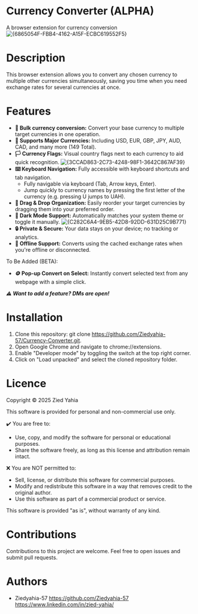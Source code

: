# Currency Converter (ALPHA)
A browser extension for currency conversion
![{6865054F-FBB4-4162-A15F-ECBC619552F5}](https://github.com/user-attachments/assets/17afb924-163b-487d-9c8a-4730c67d6436)

# Description
This browser extension allows you to convert any chosen currency to multiple other currencies simultaneously, saving you time when you need exchange rates for several currencies at once.

# Features
* **🔄 Bulk currency conversion:** Convert your base currency to multiple target currencies in one operation.
* **💱 Supports Major Currencies:** Including USD, EUR, GBP, JPY, AUD, CAD, and many more (149 Total).
* **🏳️ Currency Flags:** Visual country flags next to each currency to aid quick recognition.
![{3CCAD863-2C73-4248-98F1-3642C867AF39}](https://github.com/user-attachments/assets/a22bd07f-d627-40e6-8869-93bf252aa805)
* **⌨️ Keyboard Navigation:** Fully accessible with keyboard shortcuts and tab navigation.
  * Fully navigable via keyboard (Tab, Arrow keys, Enter).
  * Jump quickly to currency names by pressing the first letter of the currency (e.g. pressing U jumps to UAH).
* **🧲 Drag & Drop Organization:** Easily reorder your target currencies by dragging them into your preferred order.
* **🌙 Dark Mode Support:** Automatically matches your system theme or toggle it manually.
![{C282C6A4-9EB5-42D8-92DD-631D25C9B771}](https://github.com/user-attachments/assets/a6ce789c-bcdf-4186-8225-854cf5146f4b)
* **🔒 Private & Secure:** Your data stays on your device; no tracking or analytics.
* **📡 Offline Support:** Converts using the cached exchange rates when you're offline or disconnected.


To Be Added (BETA):
* **🪙 Pop-up Convert on Select:** Instantly convert selected text from any webpage with a simple click.

***⚠️ Want to add a feature? DMs are open!***

# Installation
1. Clone this repository: git clone https://github.com/Ziedyahia-57/Currency-Converter.git.
2. Open Google Chrome and navigate to chrome://extensions.
3. Enable "Developer mode" by toggling the switch at the top right corner.
4. Click on "Load unpacked" and select the cloned repository folder.

# Licence
Copyright © 2025 Zied Yahia

This software is provided for personal and non-commercial use only.

✔️ You are free to:
- Use, copy, and modify the software for personal or educational purposes.
- Share the software freely, as long as this license and attribution remain intact.

❌ You are NOT permitted to:
- Sell, license, or distribute this software for commercial purposes.
- Modify and redistribute this software in a way that removes credit to the original author.
- Use this software as part of a commercial product or service.

This software is provided "as is", without warranty of any kind.

# Contributions
Contributions to this project are welcome. Feel free to open issues and submit pull requests.

# Authors
- Ziedyahia-57 https://github.com/Ziedyahia-57 https://www.linkedin.com/in/zied-yahia/
